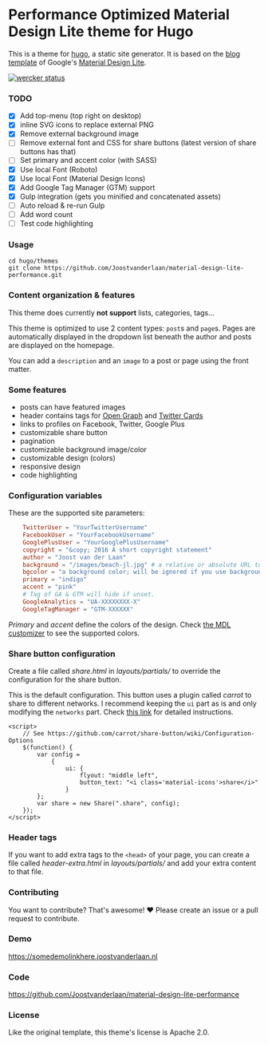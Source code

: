 # Performance Optimized Material Design Lite theme for Hugo

This is a theme for [hugo](https://gohugo.io), a static site generator. It is based on the [blog template](https://www.getmdl.io/templates/) of Google's [Material Design Lite](https://www.getmdl.io).

[![wercker status](https://app.wercker.com/status/7ad5c12955820fb82aa3e34021d07ac8/m "wercker status")](https://app.wercker.com/project/bykey/7ad5c12955820fb82aa3e34021d07ac8)

### TODO

- [x] Add top-menu (top right on desktop)
- [x] inline SVG icons to replace external PNG
- [x] Remove external background image
- [ ] Remove external font and CSS for share buttons (latest version of share buttons has that)
- [ ] Set primary and accent color (with SASS)
- [x] Use local Font (Roboto)
- [x] Use local Font (Material Design Icons)
- [x] Add Google Tag Manager (GTM) support
- [x] Gulp integration (gets you minified and concatenated assets)
- [ ] Auto reload & re-run Gulp
- [ ] Add word count
- [ ] Test code highlighting

### Usage

    cd hugo/themes
    git clone https://github.com/Joostvanderlaan/material-design-lite-performance.git

### Content organization & features

This theme does currently **not support** lists, categories, tags...

This theme is optimized to use 2 content types: `post`s and `page`s. Pages are automatically displayed in the dropdown list beneath the author and posts are displayed on the homepage.

You can add a `description` and an `image` to a post or page using the front matter.

### Some features

* posts can have featured images
* header contains tags for [Open Graph](http://ogp.me/) and [Twitter Cards](https://dev.twitter.com/cards/overview)
* links to profiles on Facebook, Twitter, Google Plus
* customizable share button
* pagination
* customizable background image/color
* customizable design (colors)
* responsive design
* code highlighting

### Configuration variables

These are the supported site parameters:

```TOML
	TwitterUser = "YourTwitterUsername"
	FacebookUser = "YourFacebookUsername"
	GooglePlusUser = "YourGooglePlusUsername"
	copyright = "&copy; 2016 A short copyright statement"
	author = "Joost van der Laan"
	background = "/images/beach-jl.jpg" # a relative or absolute URL to a background image
	bgcolor = "a background color; will be ignored if you use background"
	primary = "indigo"
	accent = "pink"
	# Tag of GA & GTM will hide if unset.
	GoogleAnalytics = "UA-XXXXXXXX-X"
	GoogleTagManager = "GTM-XXXXXX"
```

*Primary* and *accent* define the colors of the design. Check [the MDL customizer](https://www.getmdl.io/customize/index.html) to see the supported colors.

### Share button configuration

Create a file called *share.html* in *layouts/partials/* to override the configuration for the share button.

This is the default configuration. This button uses a plugin called *carrot* to share to different networks. I recommend keeping the `ui` part as is and only modifying the `networks` part. Check [this link](https://github.com/carrot/share-button/wiki/Configuration-Options) for detailed instructions.

	<script>
		// See https://github.com/carrot/share-button/wiki/Configuration-Options
		$(function() {
			var config =
				{
					ui: {
						flyout: "middle left",
						button_text: "<i class='material-icons'>share</i>"
					}
			};
			var share = new Share(".share", config);
		});
	</script>

### Header tags

If you want to add extra tags to the `<head>` of your page, you can create a file called *header-extra.html* in *layouts/partials/* and add your extra content to that file.

### Contributing

You want to contribute? That's awesome! ❤ Please create an issue or a pull request to contribute.

### Demo

https://somedemolinkhere.joostvanderlaan.nl

### Code

https://github.com/Joostvanderlaan/material-design-lite-performance

### License

Like the original template, this theme's license is Apache 2.0.
